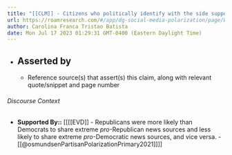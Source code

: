 ```yaml
---
title: "[[CLM]] - Citizens who politically identify with the side supported by the news source are more likely to share stories from that same source."
url: https://roamresearch.com/#/app/dg-social-media-polarization/page/WLxKVfU42
author: Carolina Franca Tristao Batista
date: Mon Jul 17 2023 01:29:31 GMT-0400 (Eastern Daylight Time)
---
```


- ## Asserted by
    - Reference source(s) that assert(s) this claim, along with relevant quote/snippet and page number

###### Discourse Context

- **Supported By::** [[[[EVD]] - Republicans were more likely than Democrats to share extreme *pro*-Republican news sources and less likely to share extreme *pro*-Democratic news sources, and vice versa. - [[@osmundsenPartisanPolarizationPrimary2021]]]]
